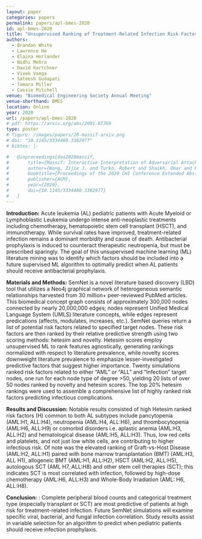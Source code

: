 ```yaml
---
layout: paper
categories: papers
permalink: papers/apl-bmes-2020
id: apl-bmes-2020
title: "Unsupervised Ranking of Treatment-Related Infection Risk Factors in Pediatric Acute Leukemia"
authors:
  - Brandon White
  - Lawrence He
  - Elaina Horlander
  - Nidhi Mehra
  - David Kartchner
  - Vivek Vanga
  - Sateesh Gudapati
  - Tamara Miller
  - Cassie Mitchell
venue: "Biomedical Engineering Society Annual Meeting"
venue-shorthand: BMES
location: Online
year: 2020
url: /papers/apl-bmes-2020
# pdf: https://arxiv.org/abs/2001.07769
type: poster
# figure: /images/papers/20-massif-arxiv.png
# doi: "10.1145/3334480.3382977"
# bibtex: |-

#   @inproceedings{das2020massif,
#       title={Massif: Interactive Interpretation of Adversarial Attacks on Deep Learning},
#       author={Wang, Zijie J. and Turko, Robert and Shaikh, Omar and Park, Haekyu and Das, Nilaksh and Hohman, Fred and Kahng, Minsuk and Chau, Duen Horng (Polo)},
#       booktitle={Proceedings of the 2020 CHI Conference Extended Abstracts on Human Factors in Computing Systems},
#       publisher={ACM},
#       year={2020},
#       doi={10.1145/3334480.3382977}
#   }
---
```


**Introduction:** Acute leukemia (AL) pediatric patients with Acute Myeloid or Lymphoblastic Leukemia
undergo intense anti-neoplastic treatments including chemotherapy, hematopoietic stem cell transplant
(HSCT), and immunotherapy. While survival rates have improved, treatment-related infection remains a
dominant morbidity and cause of death. Antibacterial prophylaxis is induced to counteract therapeutic
neutropenia, but must be prescribed sparingly. The goal of this unsupervised machine learning (ML)
literature mining was to identify which factors should be included into a future supervised ML algorithm
to optimally predict when AL patients should receive antibacterial prophylaxis.

**Materials and Methods:** SemNet is a novel literature based discovery (LBD) tool that utilizes a Neo4j
graphical network of heterogeneous semantic relationships harvested from 30 million+ peer-reviewed
PubMed articles. This biomedical concept graph consists of approximately 300,000 nodes connected by
nearly 20,000,000 edges; nodes represent Unified Medical Language System (UMLS) literature concepts,
while edges represent predications (affects, modulates, increases, etc.). SemNet queries return a list of
potential risk factors related to specified target nodes. These risk factors are then ranked by their relative
predictive strength using two scoring methods: hetesim and novelty. Hetesim scores employ unsupervised
ML to rank features agnostically, generating rankings normalized with respect to literature prevalence,
while novelty scores downweight literature prevalence to emphasize lesser-investigated predictive factors
that suggest higher importance. Twenty simulations ranked risk factors related to either “AML” or “ALL”
and “Infection” target nodes, one run for each node type of degree >50, yielding 20 lists of over 50 nodes
ranked by novelty and hetesim scores. The top 20% hetesim rankings were used to assemble a
comprehensive list of highly ranked risk factors predicting infectious complications. 

**Results and Discussion:** Notable results consisted of high Hetesim ranked risk factors (H) common to
both AL subtypes include pancytopenia (AML:H1, ALL:H4), neutropenia (AML:H4, ALL:H6), and
thrombocytopenia (AML:H6, ALL:H9) or comorbid disorders i.e. aplastic anemia (AML:H3, ALL:H2)
and hematological disease (AML:H5, ALL:H3). Thus, low red cells and platelets, and not just low white
cells, are contributing to higher infectious risk. Of note was the elevated ranking of Graft-vs-Host Disease
(AML:H2, ALL:H1) paired with bone marrow transplantation (BMT) (AML:H3, ALL H1), allogeneic
BMT (AML:H1, ALL:H2), HSCT (AML:H2, ALL:H5), autologous SCT (AML H7, ALL:H8) and other
stem cell therapies (SCT); this indicates SCT is most correlated with infection, followed by high-dose
chemotherapy (AML:H6, ALL:H3) and Whole-Body Irradiation (AML: H6, ALL:H8).

**Conclusion:** : Complete peripheral blood counts and categorical treatment type (especially transplant or
SCT) are most predictive of patients at high risk for treatment-related infection. Future SemNet
simulations will examine specific viral, bacterial, and fungal infection correlation. Study results assist in
variable selection for an algorithm to predict when pediatric patients should receive infection prophylaxis.